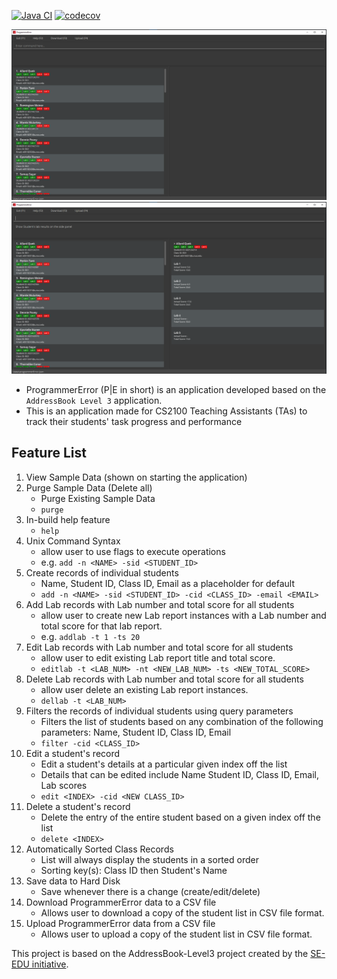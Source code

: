 [![Java CI](https://github.com/AY2122S1-CS2103-F09-3/tp/actions/workflows/gradle.yml/badge.svg?branch=master)](https://github.com/AY2122S1-CS2103-F09-3/tp/actions)
[![codecov](https://codecov.io/gh/AY2122S1-CS2103-F09-3/tp/branch/master/graph/badge.svg?token=KLKGJOEN9F)](https://codecov.io/gh/AY2122S1-CS2103-F09-3/tp)

![Ui](docs/images/Ui1_v1.3b.png)
![Ui](docs/images/Ui2_v1.3b.png)

* ProgrammerError (P|E in short) is an application developed based on the `AddressBook Level 3` application.
* This is an application made for CS2100 Teaching Assistants (TAs) to track their students' task progress and
  performance

## Feature List

1. View Sample Data (shown on starting the application)
2. Purge Sample Data (Delete all)
    - Purge Existing Sample Data
    - `purge`
3. In-build help feature
    - `help`
4. Unix Command Syntax
    - allow user to use flags to execute operations
    - e.g. `add -n <NAME> -sid <STUDENT_ID>`
5. Create records of individual students
    - Name, Student ID, Class ID, Email as a placeholder for default
    - `add -n <NAME> -sid <STUDENT_ID> -cid <CLASS_ID> -email <EMAIL>`
6. Add Lab records with Lab number and total score for all students
    - allow user to create new Lab report instances with a Lab number and total score for that lab report.
    - e.g. `addlab -t 1 -ts 20`
7. Edit Lab records with Lab number and total score for all students
    - allow user to edit existing Lab report title and total score.
    - `editlab -t <LAB_NUM> -nt <NEW_LAB_NUM> -ts <NEW_TOTAL_SCORE>`
8. Delete Lab records with Lab number and total score for all students
    - allow user delete an existing Lab report instances.
    - `dellab -t <LAB_NUM>`
9. Filters the records of individual students using query parameters
    - Filters the list of students based on any combination of the following parameters: Name, Student ID, Class ID,
      Email
    - `filter -cid <CLASS_ID>`
10. Edit a student's record
    - Edit a student's details at a particular given index off the list
    - Details that can be edited include Name Student ID, Class ID, Email, Lab scores
    - `edit <INDEX> -cid <NEW CLASS_ID>`
11. Delete a student's record
    - Delete the entry of the entire student based on a given index off the list
    - `delete <INDEX>`
12. Automatically Sorted Class Records
    - List will always display the students in a sorted order
    - Sorting key(s): Class ID then Student's Name
13. Save data to Hard Disk
    - Save whenever there is a change (create/edit/delete)
14. Download ProgrammerError data to a CSV file
    - Allows user to download a copy of the student list in CSV file format.
15. Upload ProgrammerError data from a CSV file
    - Allows user to upload a copy of the student list in CSV file format.

This project is based on the AddressBook-Level3 project created by the [SE-EDU initiative](https://se-education.org).
